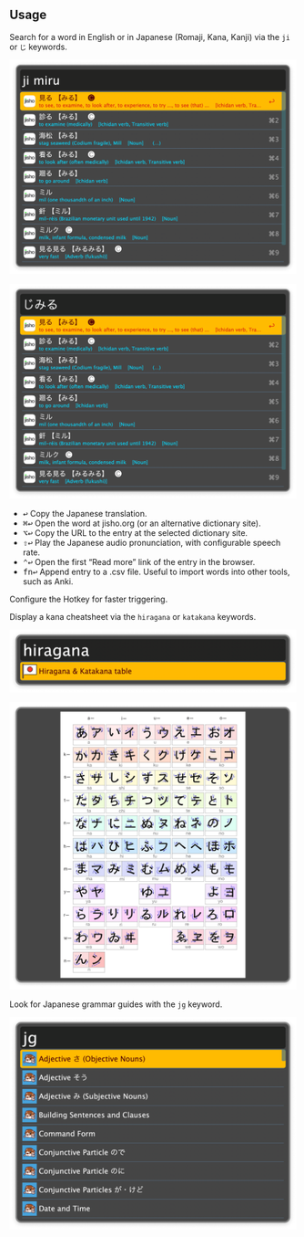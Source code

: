 ## Usage

Search for a word in English or in Japanese (Romaji, Kana, Kanji) via the `ji` or `じ` keywords.

![Searching words with ji](images/ji.png)

![Searching words with alternate character](images/alt.png)

* <kbd>↩</kbd> Copy the Japanese translation.
* <kbd>⌘</kbd><kbd>↩</kbd> Open the word at jisho.org (or an alternative dictionary site).
* <kbd>⌥</kbd><kbd>↩</kbd> Copy the URL to the entry at the selected dictionary site.
* <kbd>⇧</kbd><kbd>↩</kbd> Play the Japanese audio pronunciation, with configurable speech rate.
* <kbd>⌃</kbd><kbd>↩</kbd> Open the first “Read more” link of the entry in the browser.
* <kbd>fn</kbd><kbd>↩</kbd> Append entry to a .csv file. Useful to import words into other tools, such as Anki.

Configure the Hotkey for faster triggering.

Display a kana cheatsheet via the `hiragana` or `katakana` keywords.

![Hiragana keyword](images/hiraganakeyword.png)

![Hiragana image](images/hiraganaimage.png)

Look for Japanese grammar guides with the `jg` keyword.

![Checking grammar](images/jg.png)
